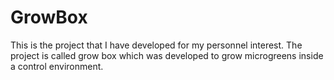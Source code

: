 # GrowBox
This is the project that I have developed for my personnel interest. The project is called grow box which was developed to grow microgreens inside a control environment. 
